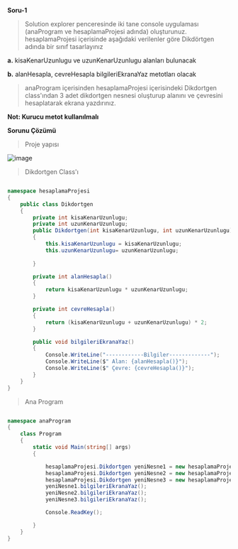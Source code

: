 
**Soru-1**
> Solution explorer penceresinde iki tane console uygulaması (anaProgram ve hesaplamaProjesi adında) oluşturunuz.
> hesaplamaProjesi içerisinde aşağıdaki verilenler göre Dikdörtgen adında bir sınıf tasarlayınız

**a.** kisaKenarUzunlugu ve uzunKenarUzunlugu alanları bulunacak

**b.** alanHesapla, cevreHesapla bilgileriEkranaYaz metotları olacak

> anaProgram içerisinden  hesaplamaProjesi içerisindeki Dikdortgen class'ından 3 adet  dikdortgen nesnesi oluşturup alanını ve çevresini hesaplatarak ekrana yazdırınız.

**Not: Kurucu metot kullanılmalı**

**Sorunu Çözümü**

>Proje yapısı

![image](https://user-images.githubusercontent.com/28144917/137284968-c3926b1a-8b64-44af-b690-b8b1e2824c6f.png)

> Dikdortgen Class'ı

```csharp

namespace hesaplamaProjesi
{
    public class Dikdortgen
    {
        private int kisaKenarUzunlugu;
        private int uzunKenarUzunlugu;
        public Dikdortgen(int kisaKenarUzunlugu, int uzunKenarUzunlugu)
        {
            this.kisaKenarUzunlugu = kisaKenarUzunlugu;
            this.uzunKenarUzunlugu= uzunKenarUzunlugu;
            
        }

        private int alanHesapla()
        {
            return kisaKenarUzunlugu * uzunKenarUzunlugu;
        }

        private int cevreHesapla()
        {
            return (kisaKenarUzunlugu + uzunKenarUzunlugu) * 2;
        }

        public void bilgileriEkranaYaz()
        {
            Console.WriteLine("------------Bilgiler-------------");
            Console.WriteLine($" Alan: {alanHesapla()}");
            Console.WriteLine($" Çevre: {cevreHesapla()}");
        }
    }
}

```

> Ana Program

```csharp

namespace anaProgram
{
    class Program
    {
        static void Main(string[] args)
        {

            hesaplamaProjesi.Dikdortgen yeniNesne1 = new hesaplamaProjesi.Dikdortgen(35, 26);
            hesaplamaProjesi.Dikdortgen yeniNesne2 = new hesaplamaProjesi.Dikdortgen(15, 52);
            hesaplamaProjesi.Dikdortgen yeniNesne3 = new hesaplamaProjesi.Dikdortgen(10, 24);
            yeniNesne1.bilgileriEkranaYaz();
            yeniNesne2.bilgileriEkranaYaz();
            yeniNesne3.bilgileriEkranaYaz();

            Console.ReadKey();

        }
    }
}

```
